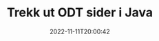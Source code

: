 ---
############################# Static ############################
layout: "auto-gen-merger"
date: 2022-11-11T20:00:42
draft: false
otherformats: otp ott pdf pps ppsx ppt pptx rtf tex vdx vsdm vsdx vssm vssx vstm vstx

############################# Head ############################
head_title: "Trekk ut ODT sider i Java"
head_description: "Trekk ut sider raskt fra en ODT-fil i Java. Lagre det nye dokumentet som inneholder de valgte sidene ved hjelp av dokumentsammenslåings-API."

############################# Header ############################
title: "Trekk ut ODT sider i Java"
description: "Trekk ut ODT sider med noen få linjer med Java-kode."
bg_image: "https://cms.admin.containerize.com/templates/aspose/App_Themes/V3/images/bg/header1.png"
bg_overlay: false
button:
    enable: true
    icon: "fas fa-arrow-down"
    label: "Last ned gratis prøveversjon"
    link: "https://downloads.groupdocs.com/merger/java"

############################# SubMenu ############################
submenu:
    enable: true

    left:
        img_alt: "GroupDocs.Merger for Java"
        image: "https://cms.admin.containerize.com/templates/groupdocs/images/product-logos/90x90-noborder/groupdocs-merger-java.png"
        product: "GroupDocs.Merger"
        platform: "Java"

    middle:
        button:

            # button loop
            - link: "https://apireference.groupdocs.com/merger/java"
              text: "API-referanse"

            # button loop
            - link: "https://github.com/groupdocs-merger"
              text: "Kodeeksempler"

            # button loop
            - link: "https://products.groupdocs.app/merger/family"
              text: "Live-demoer"

            # button loop
            - link: "https://purchase.groupdocs.com/pricing/merger/java"
              text: "Prissetting"

    right:
        link_download: "https://downloads.groupdocs.com/merger"
        link_learn: "https://docs.groupdocs.com/merger/java"
        link_buy: "https://purchase.groupdocs.com"

############################# About ############################
about:
    enable: true
    title: "Om GroupDocs.Merger for Java API"
    content: |
        [GroupDocs.Merger for Java](/no/merger/java/) tilbyr en enkel løsning for trygt å slå sammen og dele mellom et bredt spekter av dokumentformater, inkludert PDF, Microsoft Office (Word, Excel, PowerPoint , OneNote), OpenDocument, HTML, bilder og mange andre i Java-applikasjoner. Ved å legge til bare noen få linjer med koden, utfør flere dokumentoperasjoner som flytte, fjerne, rotere, bytte ut, trekke ut eller endre retningen på sidene i dokumentene. Dokumentsammenslåings-APIet støtter også forhåndsvisning av dokumentsider som et bilde for å analysere dokumentstrukturen, formateringen og innholdet på siden.
        
        GroupDocs.Merger API er et riktig valg for bedriftsløsninger som trenger filsideutpakkingsfunksjoner. Disse APIene støttes godt på alle større operativsystemer og plattformer, inkludert J2SE 7.0 (1.7), J2SE 8.0 (1.8), Java 10.

############################# Steps ############################
steps:
    enable: true
    title_left: "Pakk ut ODT filsider i Java"
    content_left: |
        [GroupDocs.Merger for Java](/no/merger/java/) gjør det enkelt for Java-utviklere å trekke ut de ønskede sidene fra en ODT-fil og lagre den som en ny fil som inneholder de valgte sidene ved å implementere noen få enkle trinn.
        
        * Initialiser **ExtractOptions** med sidetall som skal vises i det resulterende dokumentet.
        * Opprett en ny forekomst av **Merger** og send kildedokumentstien som en konstruktørparameter.
        * Ring **extractPages** og send **ExtractOptions**-objektet.
        * Ring **Save** og spesifiser filbanen for å lagre det resulterende dokumentet.

    title_right: "Systemkrav"
    content_right: |
        GroupDocs.Merger for Java APIer støttes på alle større plattformer og operativsystemer. Før du utfører koden nedenfor, sørg for at du har følgende forutsetninger installert på systemet ditt.

        * Operativsystemer: Microsoft Windows, Linux, MacOS
        * Utviklingsmiljøer: NetBeans, IntelliJ IDEA, Eclipse
        * Rammer: J2SE 7.0 (1.7), J2SE 8.0 (1.8), Java 10
        * Last ned den nyeste versjonen av GroupDocs.Merger for Java fra [Maven](https://repository.groupdocs.com/webapp/#/artifacts/browse/tree/General/repo/com/groupdocs/groupdocs-merger)
         
    code: |
     {{% merger/additional-styles %}}
     {{< merger/code-merger title="Hvordan trekke ut ODT filsider ved å bruke Java eksempelkode">}}

        ```java    
        // Pakk ut ODT filsider ved hjelp av GroupDocs.Merger API
        // Initialiser ExtractOptions-klassen med valgte sidetall
        ExtractOptions extractOptions = new ExtractOptions(new int[] { 2, 5 });

        // Instantier sammenslåing med inndatadokumentet ODT
        Merger merger = new Merger("input.odt");

        // Ring extractPages-metoden og send ExtractOptions-objektet til det
        merger.extractPages(extractOptions);
    
        // Anrop lagringsmetode for å lagre utdatadokumentet med utpakkede sider
        merger.save("output.odt");
        ```
     {{< /merger/code-merger >}}

############################# Demos ############################
demos:
    enable: true
    title: "Live-demoer – Trekk ut ODT-sider på nett"
    content: |
       Pakk ut ODT-filsider akkurat nå ved å besøke nettstedet [GroupDocs.Merger Live Demos](https://products.groupdocs.app/splitter/extract-pages/odt).
       Live-demoen har følgende fordeler.
        
############################# About Formats ############################
about_formats:
    enable: true

############################# More Formats ############################
more_formats:
    enable: true
    title: "Trekk ut sider fra andre dokumentformater"
    content: |
        Java dokumenterer fusjon og splitt API for filformater og bilder. Pakk ut noen av de populære filformatene som angitt nedenfor.

############################# Back to top ###############################
back_to_top:
    enable: true
---